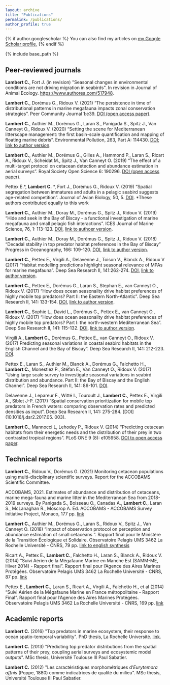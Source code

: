 ```yaml
---
layout: archive
title: "Publications"
permalink: /publications/
author_profile: true
---
```


{% if author.googlescholar %}
  You can also find my articles on <u><a href="{{author.googlescholar}}">my Google Scholar profile</a>.</u>
{% endif %}

{% include base_path %}


Peer-reviewed journals
-----
**Lambert C.**, Fort J. (in revision) "Seasonal changes in environmental conditions are not driving migration in seabirds". In revision in Journal of Animal Ecology. https://www.authorea.com/517948.

**Lambert C.**, Dorémus G., Ridoux V. (2021) “The persistence in time of distributional patterns in marine megafauna impacts zonal conservation strategies”. Peer Community Journal 1:e39. [DOI (open access paper)](10.24072/pcjournal.46).

**Lambert C.**, Authier M., Dorémus G., Laran S., Panigada S., Spitz J., Van Canneyt O., Ridoux V. (2020) “Setting the scene for Mediterranean litterscape management: the first basin-scale quantification and mapping of floating marine debris”. Environmental Pollution, 263, Part A: 114430. [DOI](10.1016/j.envpol.2020.114430); [link to author version](https://www.researchgate.net/publication/340262338_Setting_the_scene_for_Mediterranean_litterscape_management_The_first_basin-scale_quantification_and_mapping_of_floating_marine_debris).

**Lambert C.**, Authier M., Dorémus G., Gilles A., Hammond P., Laran S., Ricart A., Ridoux V., Scheidat M., Spitz J., Van Canneyt O. (2019) “The effect of a multi-target protocol on cetacean detection and abundance estimation in aerial surveys”. Royal Society Open Science 6: 190296. [DOI (open access paper)](10.1098/rsos.190296).

Pettex E.*, **Lambert C.** *, Fort J., Dorémus G., Ridoux V. (2019) “Spatial segregation between immatures and adults in a pelagic seabird suggests age-related competition”. Journal of Avian Biology, 50, 5. [DOI](10.1111/jav.01935). *These authors contributed equally to this work

**Lambert C.**, Authier M., Doray M., Dorémus G., Spitz J., Ridoux V. (2019) “Hide and seek in the Bay of Biscay - a functional investigation of marine megafauna and small pelagic fish interactions”. ICES Journal of Marine Science, 76, 1: 113-123. [DOI](10.1093/icesjms/fsy143), [link to authoer version](https://www.researchgate.net/publication/327473972_Hide_and_seek_in_the_Bay_of_Biscay_-_a_functional_investigation_of_marine_megafauna_and_small_pelagic_fish_interactions).

**Lambert C.**, Authier M., Doray M., Dorémus G., Spitz J., Ridoux V. (2018) “Decadal stability in top predator habitat preferences in the Bay of Biscay” Progress in Oceanography, 166: 109-120. [DOI](10.1016/j.pocean.2018.03.007), [link to author version](https://www.researchgate.net/publication/323727220_Decadal_stability_in_top_predator_habitat_preferences_in_the_Bay_of_Biscay).

**Lambert C.**, Pettex E., Virgili A., Delavenne J., Toison V., Blanck A., Ridoux V (2017) “Habitat modelling predictions highlight seasonal relevance of MPAs for marine megafauna”. Deep Sea Research II, 141:262-274. [DOI](10.1016/j.dsr2.2017.03.016), [link to author version](https://www.researchgate.net/publication/315843993_Habitat_modelling_predictions_highlight_seasonal_relevance_of_Marine_Protected_Areas_for_marine_megafauna).

**Lambert C.**, Pettex E., Dorémus G., Laran S., Stephan E., van Canneyt O., Ridoux V. (2017) “How does ocean seasonality drive habitat preferences of highly mobile top predators? Part II: the Eastern North-Atlantic”. Deep Sea Research II, 141: 133-154. [DOI](10.1016/j.dsr2.2016.06.011), [link to author version](https://www.researchgate.net/publication/304746347_How_does_ocean_seasonality_drive_habitat_preferences_of_highly_mobile_top_predators_Part_II_The_eastern_North-Atlantic).

**Lambert C.**, Sophie L., David L., Dorémus G., Pettex E., van Canneyt O., Ridoux V. (2017) “How does ocean seasonality drive habitat preferences of highly mobile top predators? Part I: the north-western Mediterranean Sea”. Deep Sea Research II, 141: 115-132. [DOI](10.1016/j.dsr2.2016.06.012), [link to author version](https://www.researchgate.net/publication/304746013_How_does_ocean_seasonality_drive_habitat_preferences_of_highly_mobile_top_predators_Part_I_The_north-western_Mediterranean_Sea).

Virgili A., **Lambert C.**, Dorémus G., Pettex E., van Canneyt O., Ridoux V. (2017) Predicting seasonal variations in coastal seabird habitats in the English Channel and the Bay of Biscay”. Deep Sea Research II, 141: 212-223. [DOI](10.1016/j.dsr2.2017.03.017).

Pettex E., Laran S., Authier M., Blanck A., Dorémus G., Falchetto H., **Lambert C.**, Monestiez P., Stéfan E., Van Canneyt O., Ridoux V. (2017) “Using large scale survey to investigate seasonal variations in seabird distribution and abundance. Part II: the Bay of Biscay and the English Channel”. Deep Sea Research II,
141: 86-101. [DOI](10.1016/j.dsr2.2016.11.012).

Delavenne J., Lepareur F., Witté I., Touroult J., **Lambert C.**, Pettex E., Virgili A., Siblet J-P. (2017) “Spatial conservation prioritization for mobile top predators in French waters: comparing observation rates and predicted densities as input”. Deep Sea Research II, 141: 275-284. [DOI](10.1016/j.dsr2.2017.05.
003).

**Lambert C.**, Mannocci L, Lehodey P., Ridoux V. (2014) “Predicting cetacean habitats from their energetic needs and the distribution of their prey in two contrasted tropical regions”. PLoS ONE 9 (8): e105958. [DOI to open access paper](10.1371/journal.pone.0105958).


Technical reports
-----
**Lambert C.**, Ridoux V., Dorémus G. (2021) Monitoring cetacean populations using multi-disciplinary scientific surveys. Report for the ACCOBAMS Scientific Committee. 

ACCOBAMS, 2021. Estimates of abundance and distribution of cetaceans, marine mega-fauna and marine litter in the Mediterranean Sea from 2018-2019 surveys. By Panigada S., Boisseau O., Canadas A., **Lambert C.**, Laran S., McLanaghan R., Moscrop A. Ed. ACCOBAMS - ACCOBAMS Survey Initiative Project, Monaco, 177 pp. [link](https://accobams.org/fr/asi-results-for-the-mediterranean-and-black-sea-are-out/)

**Lambert C.**, Authier M., Dorémus G., Laran S., Ridoux V., Spitz J., Van Canneyt O. (2018) “Impact of observation protocol on perception and abundance estimation of small cetaceans ”. Rapport final pour le Ministère de la Transition Écologique et Solidaire. Observatoire Pelagis UMS 3462 La Rochelle Université - CNRS, 79 pp. [link to english synthesis](https://www.researchgate.net/publication/328404329_Impact_of_observation_protocol_on_perception_and_abundance_estimation_of_small_cetaceans_-_Synthesis_of_the_report_on_the_double-plateform_protocol_implemented_in_Scans_III_survey)

Ricart A., Pettex E., **Lambert C.**, Falchetto H., Laran S., Blanck A., Ridoux V. (2014) “Suivi Aérien de la Mégafaune Marine en Manche Est (SAMM-ME, Hiver 2014) - Rapport final”. Rapport final pour l’Agence des Aires Marines Protégées. Observatoire Pelagis UMS 3462 La Rochelle Université - CNRS, 87 pp. [link](https://www.researchgate.net/publication/275947765_Suivi_Aerien_de_la_Megafaune_Marine_en_Manche_Est_SAMM-ME_Hiver_2014_-_Rapport_final)

Pettex E., **Lambert C.**, Laran S., Ricart A., Virgili A., Falchetto H., et al (2014) “Suivi Aérien de la Mégafaune Marine en France métropolitaine - Rapport Final”. Rapport final pour l’Agence des Aires Marines Protégées. Observatoire Pelagis UMS 3462 La Rochelle Université - CNRS, 169 pp. [link](https://www.researchgate.net/publication/268388832_Suivi_Aerien_de_la_Megafaune_Marine_en_France_metropolitaine_-_Rapport_final)


Academic reports
-----
**Lambert C.** (2016) "Top predators in marine ecosystem, their response to ocean spatio-temporal variability".
PhD thesis, La Rochelle Université. [link](10.13140/RG.2.2.26449.94567/1).

**Lambert C.** (2013) "Predicting top predator distributions from the spatial patterns of their prey, coupling
aerial surveys and ecosystemic model outputs". MSc thesis, Université Toulouse III Paul Sabatier.

**Lambert C.** (2012) "Les caractéristiques morphométriques d’*Eurytemora affnis* (Poppe, 1880) comme
indicatrices de qualité du milieu". MSc thesis, Université Toulouse III Paul Sabatier.



